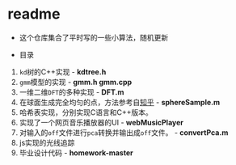 # readme

- 这个仓库集合了平时写的一些小算法，随机更新

- 目录
1. `kd`树的C++实现   - **kdtree.h**
2. `gmm`模型的实现	- **gmm.h gmm.cpp**
3. 一维二维`DFT`的多种实现	- **DFT.m**
4. 在球面生成完全均匀的点，方法参考自[知乎](https://zhuanlan.zhihu.com/p/25998937?group_id=829506039526354944) - **sphereSample.m**
5. 哈希表实现，分别实现C语言和C++版本。
6. 实现了一个网页音乐播放器的UI - **webMusicPlayer**
7. 对输入的`off`文件进行`pca`转换并输出成`off`文件。	- **convertPca.m**
8. js实现的光线追踪
9. 毕业设计代码		- **homework-master**
